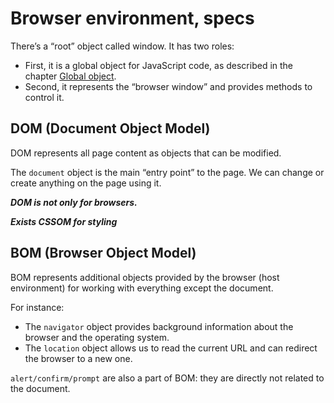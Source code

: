# Browser environment, specs

There’s a “root” object called window. It has two roles:

- First, it is a global object for JavaScript code, as described in the chapter [Global object](https://javascript.info/global-object). 
- Second, it represents the “browser window” and provides methods to control it.

## DOM (Document Object Model)

DOM represents all page content as objects that can be modified.

The `document` object is the main “entry point” to the page. We can change or create anything on the page using it.

***DOM is not only for browsers.***

***Exists CSSOM for styling***

## BOM (Browser Object Model)

BOM represents additional objects provided by the browser (host environment) for working with everything except the document.

For instance:

- The `navigator` object provides background information about the browser and the operating system.
- The `location` object allows us to read the current URL and can redirect the browser to a new one.

`alert/confirm/prompt` are also a part of BOM: they are directly not related to the document.

